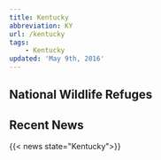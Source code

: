 ```yaml
---
title: Kentucky
abbreviation: KY
url: /kentucky
tags:
    - Kentucky
updated: 'May 9th, 2016'
---
```


## National Wildlife Refuges
<section id="map" class="state-refuges-map"></section>

## Recent News
{{< news state="Kentucky">}}
